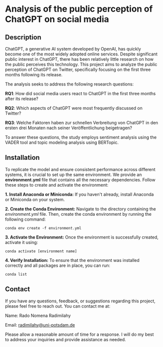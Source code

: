 # Analysis of the public perception of ChatGPT on social media

## Description

ChatGPT, a generative AI system developed by OpenAI, has quickly become one of the most widely adopted online services. Despite significant public interest in ChatGPT, there has been relatively little research on how the public perceives this technology. This project aims to analyze the public perception of ChatGPT on Twitter, specifically focusing on the first three months following its release.

The analysis seeks to address the following research questions:

**RQ1**: How did social media users react to ChatGPT in the first three months after its release?

**RQ2**: Which aspects of ChatGPT were most frequently discussed on Twitter?

**RQ3**: Welche Faktoren haben zur schnellen Verbreitung von ChatGPT in den ersten drei Monaten nach seiner Veröffentlichung beigetragen?

To answer these questions, the study employs sentiment analysis using the VADER tool and topic modeling analysis using BERTopic.

## Installation

To replicate the model and ensure consistent performance across different systems, it is crucial to set up the same environment. We provide an **environment.yml** file that contains all the necessary dependencies. Follow these steps to create and activate the environment:


**1. Install Anaconda or Miniconda:** If you haven't already, install Anaconda or Miniconda on your system.

**2. Create the Conda Environment:** Navigate to the directory containing the *environment.yml* file. Then, create the conda environment by running the following command:

```
conda env create -f environment.yml

```

**3. Activate the Environment:** Once the environment is successfully created, activate it using:

```
conda activate [environment name]

```
**4. Verify Installation:** To ensure that the environment was installed correctly and all packages are in place, you can run:

```
conda list
```

## Contact

If you have any questions, feedback, or suggestions regarding this project, please feel free to reach out. You can contact me at:

Name: Rado Nomena Radimilahy

Email: radimilahy@uni-potsdam.de

Please allow a reasonable amount of time for a response. I will do my best to address your inquiries and provide assistance as needed.
